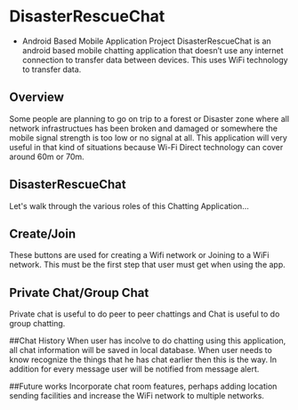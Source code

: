 # DisasterRescueChat
 - Android Based Mobile Application
Project DisasterRescueChat
 is an android based mobile chatting application 
that doesn’t use any internet connection to transfer data between devices. This uses WiFi technology to transfer data.


## Overview
Some people are planning to go on trip to a forest or Disaster zone where all network infrastructues has been broken and damaged or somewhere the mobile 
signal strength is too low or no signal at all. This application will very useful in that kind of situations because 
Wi-Fi Direct technology can cover around 60m or 70m.
## DisasterRescueChat

Let's walk through the various roles of this Chatting Application...
## Create/Join
These buttons are used for creating a Wifi network or Joining to a WiFi network. This must be the first step that user must get when using the app.

## Private Chat/Group Chat
Private chat is useful to do peer to peer chattings and Chat is useful to do group chatting.

##Chat History
When user has incolve to do chatting using this application, all chat information will be saved in local database. When user needs to know recognize the things that he has chat earlier then this is the way. In addition for every message user will be notified from message alert.

##Future works
Incorporate chat room features, perhaps adding location sending facilities and increase the WiFi network to multiple networks.
